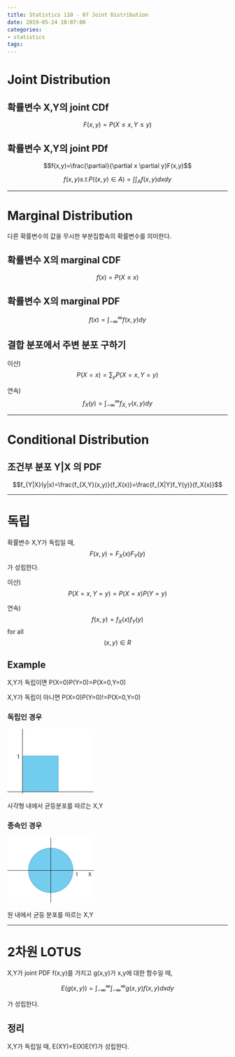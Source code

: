 ```yaml
---
title: Statistics 110 - 07 Joint Distribution
date: 2019-05-24 10:07:00
categories:
- statistics
tags:
---
```


# Joint Distribution

## 확률변수 X,Y의 joint CDf

$$F(x,y) = P(X \le x, Y \le y)$$

## 확률변수 X,Y의 joint PDf

$$f(x,y)=\frac{\partial}{\partial x \partial y}F(x,y)$$

$$f(x,y) s.t. P((x,y) \in A)= \int \int_A f(x,y)dxdy$$

---

# Marginal Distribution

다른 확률변수의 값을 무시한 부분집합속의 확률변수를 의미한다.

## 확률변수 X의 marginal CDF

$$f(x)=P(X \le x)$$

## 확률변수 X의 marginal PDF

$$f(x)=\int_{-\infty}^{\infty}f(x,y)dy$$

## 결합 분포에서 주변 분포 구하기

이산) $$P(X=x)=\sum_y P(X=x,Y=y)$$

연속) $$f_X(y)=\int_{-\infty}^{\infty} f_{X,Y}(x,y)dy$$

---

# Conditional Distribution

## 조건부 분포 Y|X 의 PDF

$$f_{Y|X}(y|x)=\frac{f_{X,Y}(x,y)}{f_X(x)}=\frac{f_{X|Y}f_Y(y)}{f_X(x)}$$

---

# 독립

확률변수 X,Y가 독립일 때, $$F(x,y)=F_X (x) F_Y(y)$$ 가 성립한다.

이산) $$P(X=x,Y=y)=P(X=x)P(Y=y)$$

연속) $$f(x,y)=f_X(x)f_Y(y)$$ for all $$(x,y) \in R$$

## Example

X,Y가 독립이면 P(X=0)P(Y=0)=P(X=0,Y=0)

X,Y가 독립이 아니면 P(X=0)P(Y=0)!=P(X=0,Y=0)

### 독립인 경우

![71](/assets/figures/ST/7-1.PNG)

사각형 내에서 균등분포를 따르는 X,Y

### 종속인 경우

![72](/assets/figures/ST/7-2.PNG)

원 내에서 균등 분포를 따르는 X,Y

---

# 2차원 LOTUS

X,Y가 joint PDF f(x,y)를 가지고 g(x,y)가 x,y에 대한 함수일 때,

$$E(g(x,y))=\int_{-\infty}^{\infty} \int_{-\infty}^{\infty} g(x,y)f(x,y)dxdy$$

가 성립한다.

## 정리

X,Y가 독립일 때, E(XY)=E(X)E(Y)가 성립한다.
